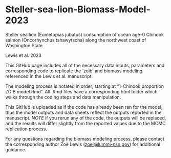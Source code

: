 # Steller-sea-lion-Biomass-Model-2023

Steller sea lion (Eumetopias jubatus) consumption of ocean age-0 Chinook salmon (Oncorhynchus tshawytscha) along the northwest coast of Washington State

Lewis et al. 2023


This GitHub page includes all of the necessary data inputs, parameters and corresponding code to replicate the ‘zoib’ and biomass modeling referenced in the Lewis et al. manuscript. 

The modeling process is notated in order, starting at “1-Chinook proportion ZOIB model.Rmd”. 
All .Rmd files have a corresponding html folder which walks through the coding steps and data manipulation. 

This GitHub is uploaded as if the code has already been ran for the model, thus the model outputs and data sheets reflect the outputs reported in the manuscript. 
*NOTE* if you rerun any of the code, the outputs will be replaced, and the results will differ slightly from the reported values due to the MCMC replication process. 

For any questions regarding the biomass modeling process, please contact the corresponding author Zoë Lewis (zoel@lummi-nsn.gov) for additional guidance.
